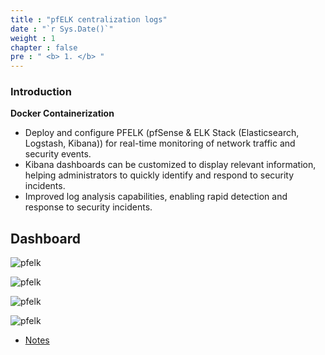 ```yaml
---
title : "pfELK centralization logs"
date : "`r Sys.Date()`" 
weight : 1 
chapter : false
pre : " <b> 1. </b> "
---
```


### Introduction 
**Docker Containerization**
- Deploy and configure PFELK (pfSense & ELK Stack (Elasticsearch, Logstash, Kibana)) for real-time monitoring of network traffic and security events.
- Kibana dashboards can be customized to display relevant information, helping administrators to quickly identify and respond to security incidents.
- Improved log analysis capabilities, enabling rapid detection and response to security incidents.

## Dashboard

![pfelk](/projects/images/pfelk/1.JPG?featherlight=false&width=90pc)

![pfelk](/projects/images/pfelk/2.JPG?featherlight=false&width=90pc)

![pfelk](/projects/images/pfelk/3.JPG?featherlight=false&width=90pc)

![pfelk](/projects/images/pfelk/4.JPG?featherlight=false&width=90pc)

- [Notes](1.1-notes/)

